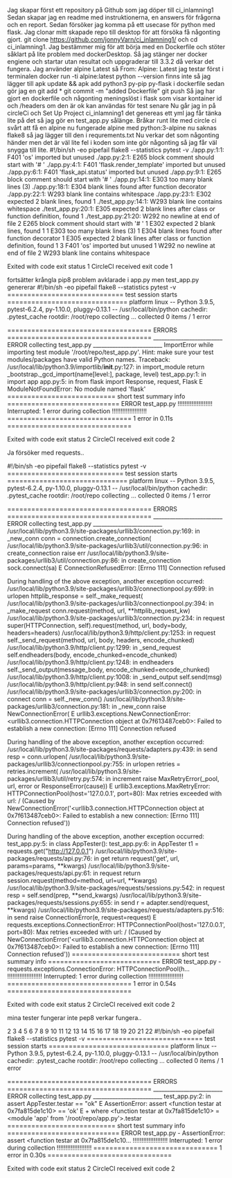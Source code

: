 Jag skapar först ett repository på Github som jag döper till ci_inlamning1
Sedan skapar jag en readme med instruktionerna, en answers för frågorna och en report.
Sedan försöker jag komma på ett usecase för python med flask.
Jag clonar mitt skapade repo till desktop för att försöka få någonting gjort.
git clone https://github.com/jonnyVarn/ci_inlamning1/ och cd ci_inlamning1.
Jag bestämmer mig för att börja med en Dockerfile och stöter såklart på lite problem med dockerDesktop.
Så jag stänger ner docker engiene och startar utan resultat och uppgraderar till 3.3.2 då verkar det fungera.
Jag använder alpine Latest så From: Alpine: Latest
jag testar först i terminalen
docker run -ti alpine:latest
python --version finns inte så jag lägger till apk update && apk add python3 py-pip py-flask i dockerfile
sedan gör jag en git add * git commit -m "added Dockerfile" git push
Så jag har gjort en dockerfile och någonting meningslöst i flask som visar kontainer id och /headers om den är ok kan användas för test senare
Nu går jag in på circleCi och Set Up Project ci_inlamning1 det genereas ett yml jag får tänka lite på det så jag gör en test_app.py sålänge.
Bråkar runt lite med circle ci svårt att få en alpine nu fungerade alpine med python:3-alpine nu saknas flake8 så jag lägger till den i requrements.txt
Nu verkar det som någonting händer men det är väl lite fel i koden som inte gör någonting så jag får väl snygga till lite.
#!/bin/sh -eo pipefail
flake8  --statistics
pytest -v
./app.py:1:1: F401 'os' imported but unused
./app.py:2:1: E265 block comment should start with '# '
./app.py:4:1: F401 'flask.render_template' imported but unused
./app.py:6:1: F401 'flask_api.status' imported but unused
./app.py:9:1: E265 block comment should start with '# '
./app.py:14:1: E303 too many blank lines (3)
./app.py:18:1: E304 blank lines found after function decorator
./app.py:22:1: W293 blank line contains whitespace
./app.py:23:1: E302 expected 2 blank lines, found 1
./test_app.py:14:1: W293 blank line contains whitespace
./test_app.py:20:1: E305 expected 2 blank lines after class or function definition, found 1
./test_app.py:21:20: W292 no newline at end of file
2     E265 block comment should start with '# '
1     E302 expected 2 blank lines, found 1
1     E303 too many blank lines (3)
1     E304 blank lines found after function decorator
1     E305 expected 2 blank lines after class or function definition, found 1
3     F401 'os' imported but unused
1     W292 no newline at end of file
2     W293 blank line contains whitespace

Exited with code exit status 1
CircleCI received exit code 1

fortsätter krångla pip8 problem avklarade i app.py men test_app.py genererar
#!/bin/sh -eo pipefail
flake8  --statistics
pytest -v
============================= test session starts ==============================
platform linux -- Python 3.9.5, pytest-6.2.4, py-1.10.0, pluggy-0.13.1 -- /usr/local/bin/python
cachedir: .pytest_cache
rootdir: /root/repo
collecting ... collected 0 items / 1 error                                                    

==================================== ERRORS ====================================
_________________________ ERROR collecting test_app.py _________________________
ImportError while importing test module '/root/repo/test_app.py'.
Hint: make sure your test modules/packages have valid Python names.
Traceback:
/usr/local/lib/python3.9/importlib/__init__.py:127: in import_module
    return _bootstrap._gcd_import(name[level:], package, level)
test_app.py:1: in <module>
    import app
app.py:5: in <module>
    from flask import Response, request, Flask
E   ModuleNotFoundError: No module named 'flask'
=========================== short test summary info ============================
ERROR test_app.py
!!!!!!!!!!!!!!!!!!!! Interrupted: 1 error during collection !!!!!!!!!!!!!!!!!!!!
=============================== 1 error in 0.11s ===============================

Exited with code exit status 2
CircleCI received exit code 2

Ja försöker med requests..

#!/bin/sh -eo pipefail
flake8  --statistics
pytest -v
============================= test session starts ==============================
platform linux -- Python 3.9.5, pytest-6.2.4, py-1.10.0, pluggy-0.13.1 -- /usr/local/bin/python
cachedir: .pytest_cache
rootdir: /root/repo
collecting ... collected 0 items / 1 error                                                    

==================================== ERRORS ====================================
_________________________ ERROR collecting test_app.py _________________________
/usr/local/lib/python3.9/site-packages/urllib3/connection.py:169: in _new_conn
    conn = connection.create_connection(
/usr/local/lib/python3.9/site-packages/urllib3/util/connection.py:96: in create_connection
    raise err
/usr/local/lib/python3.9/site-packages/urllib3/util/connection.py:86: in create_connection
    sock.connect(sa)
E   ConnectionRefusedError: [Errno 111] Connection refused

During handling of the above exception, another exception occurred:
/usr/local/lib/python3.9/site-packages/urllib3/connectionpool.py:699: in urlopen
    httplib_response = self._make_request(
/usr/local/lib/python3.9/site-packages/urllib3/connectionpool.py:394: in _make_request
    conn.request(method, url, **httplib_request_kw)
/usr/local/lib/python3.9/site-packages/urllib3/connection.py:234: in request
    super(HTTPConnection, self).request(method, url, body=body, headers=headers)
/usr/local/lib/python3.9/http/client.py:1253: in request
    self._send_request(method, url, body, headers, encode_chunked)
/usr/local/lib/python3.9/http/client.py:1299: in _send_request
    self.endheaders(body, encode_chunked=encode_chunked)
/usr/local/lib/python3.9/http/client.py:1248: in endheaders
    self._send_output(message_body, encode_chunked=encode_chunked)
/usr/local/lib/python3.9/http/client.py:1008: in _send_output
    self.send(msg)
/usr/local/lib/python3.9/http/client.py:948: in send
    self.connect()
/usr/local/lib/python3.9/site-packages/urllib3/connection.py:200: in connect
    conn = self._new_conn()
/usr/local/lib/python3.9/site-packages/urllib3/connection.py:181: in _new_conn
    raise NewConnectionError(
E   urllib3.exceptions.NewConnectionError: <urllib3.connection.HTTPConnection object at 0x7f613487ceb0>: Failed to establish a new connection: [Errno 111] Connection refused

During handling of the above exception, another exception occurred:
/usr/local/lib/python3.9/site-packages/requests/adapters.py:439: in send
    resp = conn.urlopen(
/usr/local/lib/python3.9/site-packages/urllib3/connectionpool.py:755: in urlopen
    retries = retries.increment(
/usr/local/lib/python3.9/site-packages/urllib3/util/retry.py:574: in increment
    raise MaxRetryError(_pool, url, error or ResponseError(cause))
E   urllib3.exceptions.MaxRetryError: HTTPConnectionPool(host='127.0.0.1', port=80): Max retries exceeded with url: / (Caused by NewConnectionError('<urllib3.connection.HTTPConnection object at 0x7f613487ceb0>: Failed to establish a new connection: [Errno 111] Connection refused'))

During handling of the above exception, another exception occurred:
test_app.py:5: in <module>
    class AppTester():
test_app.py:6: in AppTester
    t1 = requests.get("http://127.0.0.1")
/usr/local/lib/python3.9/site-packages/requests/api.py:76: in get
    return request('get', url, params=params, **kwargs)
/usr/local/lib/python3.9/site-packages/requests/api.py:61: in request
    return session.request(method=method, url=url, **kwargs)
/usr/local/lib/python3.9/site-packages/requests/sessions.py:542: in request
    resp = self.send(prep, **send_kwargs)
/usr/local/lib/python3.9/site-packages/requests/sessions.py:655: in send
    r = adapter.send(request, **kwargs)
/usr/local/lib/python3.9/site-packages/requests/adapters.py:516: in send
    raise ConnectionError(e, request=request)
E   requests.exceptions.ConnectionError: HTTPConnectionPool(host='127.0.0.1', port=80): Max retries exceeded with url: / (Caused by NewConnectionError('<urllib3.connection.HTTPConnection object at 0x7f613487ceb0>: Failed to establish a new connection: [Errno 111] Connection refused'))
=========================== short test summary info ============================
ERROR test_app.py - requests.exceptions.ConnectionError: HTTPConnectionPool(h...
!!!!!!!!!!!!!!!!!!!! Interrupted: 1 error during collection !!!!!!!!!!!!!!!!!!!!
=============================== 1 error in 0.54s ===============================

Exited with code exit status 2
CircleCI received exit code 2

mina tester fungerar inte pep8 verkar fungera..

2
3
4
5
6
7
8
9
10
11
12
13
14
15
16
17
18
19
20
21
22
#!/bin/sh -eo pipefail
flake8  --statistics
pytest -v
============================= test session starts ==============================
platform linux -- Python 3.9.5, pytest-6.2.4, py-1.10.0, pluggy-0.13.1 -- /usr/local/bin/python
cachedir: .pytest_cache
rootdir: /root/repo
collecting ... collected 0 items / 1 error                                                    

==================================== ERRORS ====================================
_________________________ ERROR collecting test_app.py _________________________
test_app.py:2: in <module>
    assert AppTester.testar == "ok"
E   AssertionError: assert <function testar at 0x7fa815de1c10> == 'ok'
E    +  where <function testar at 0x7fa815de1c10> = <module 'app' from '/root/repo/app.py'>.testar
=========================== short test summary info ============================
ERROR test_app.py - AssertionError: assert <function testar at 0x7fa815de1c10...
!!!!!!!!!!!!!!!!!!!! Interrupted: 1 error during collection !!!!!!!!!!!!!!!!!!!!
=============================== 1 error in 0.30s ===============================

Exited with code exit status 2
CircleCI received exit code 2

